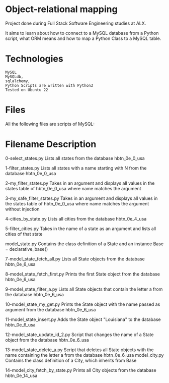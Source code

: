 Object-relational mapping
==========================

Project done during Full Stack Software Engineering studies at ALX.

It aims to learn about how to connect to a MySQL database from a Python script, what ORM means and how to map a Python Class to a MySQL table.

Technologies
============


    MySQL
    MySQLdb,
    sqlalchemy,
    Python Scripts are written with Python3
    Tested on Ubuntu 22
    
Files
=====

All the following files are scripts of MySQL:

Filename 	Description
========================

0-select_states.py 	Lists all states from the database hbtn_0e_0_usa

1-filter_states.py 	Lists all states with a name starting with N from the database hbtn_0e_0_usa

2-my_filter_states.py 	Takes in an argument and displays all values in the states table of hbtn_0e_0_usa where name matches the argument

3-my_safe_filter_states.py 	Takes in an argument and displays all values in the states table of hbtn_0e_0_usa where name matches the argument without injection

4-cities_by_state.py 	Lists all cities from the database hbtn_0e_4_usa

5-filter_cities.py 	Takes in the name of a state as an argument and lists all cities of that state

model_state.py 	Contains the class definition of a State and an instance Base = declarative_base()

7-model_state_fetch_all.py 	Lists all State objects from the database hbtn_0e_6_usa

8-model_state_fetch_first.py 	Prints the first State object from the database hbtn_0e_6_usa

9-model_state_filter_a.py 	Lists all State objects that contain the letter a from the database hbtn_0e_6_usa

10-model_state_my_get.py 	Prints the State object with the name passed as argument from the database hbtn_0e_6_usa

11-model_state_insert.py 	Adds the State object "Louisiana" to the database hbtn_0e_6_usa

12-model_state_update_id_2.py 	Script that changes the name of a State object from the database hbtn_0e_6_usa

13-model_state_delete_a.py 	Script that deletes all State objects with the name containing the letter a from the database hbtn_0e_6_usa
model_city.py 	Contains the class definition of a City, which inherits from Base

14-model_city_fetch_by_state.py 	Prints all City objects from the database hbtn_0e_14_usa
